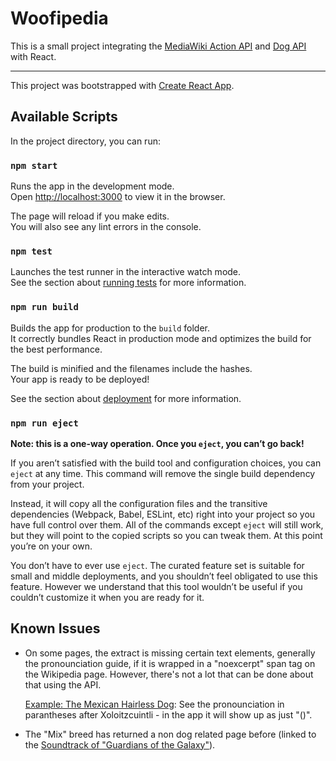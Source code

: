 # Woofipedia

This is a small project integrating the [MediaWiki Action API](https://www.mediawiki.org/wiki/API:Main_page) and [Dog API](https://dog.ceo/dog-api/) with React.

<hr>

This project was bootstrapped with [Create React App](https://github.com/facebook/create-react-app).

## Available Scripts

In the project directory, you can run:

### `npm start`

Runs the app in the development mode.<br>
Open [http://localhost:3000](http://localhost:3000) to view it in the browser.

The page will reload if you make edits.<br>
You will also see any lint errors in the console.

### `npm test`

Launches the test runner in the interactive watch mode.<br>
See the section about [running tests](https://facebook.github.io/create-react-app/docs/running-tests) for more information.

### `npm run build`

Builds the app for production to the `build` folder.<br>
It correctly bundles React in production mode and optimizes the build for the best performance.

The build is minified and the filenames include the hashes.<br>
Your app is ready to be deployed!

See the section about [deployment](https://facebook.github.io/create-react-app/docs/deployment) for more information.

### `npm run eject`

**Note: this is a one-way operation. Once you `eject`, you can’t go back!**

If you aren’t satisfied with the build tool and configuration choices, you can `eject` at any time. This command will remove the single build dependency from your project.

Instead, it will copy all the configuration files and the transitive dependencies (Webpack, Babel, ESLint, etc) right into your project so you have full control over them. All of the commands except `eject` will still work, but they will point to the copied scripts so you can tweak them. At this point you’re on your own.

You don’t have to ever use `eject`. The curated feature set is suitable for small and middle deployments, and you shouldn’t feel obligated to use this feature. However we understand that this tool wouldn’t be useful if you couldn’t customize it when you are ready for it.

## Known Issues

- On some pages, the extract is missing certain text elements, generally the pronounciation guide, if it is wrapped in a "noexcerpt" span tag on the Wikipedia page. However, there's not a lot that can be done about that using the API. 

    [Example: The Mexican Hairless Dog](https://en.wikipedia.org/wiki/Mexican_Hairless_Dog): See the pronounciation in parantheses after Xoloitzcuintli - in the app it will show up as just "()".

- The "Mix" breed has returned a non dog related page before (linked to the [Soundtrack of "Guardians of the Galaxy"](https://en.wikipedia.org/wiki/Guardians_of_the_Galaxy_Vol._2_(soundtrack))).

